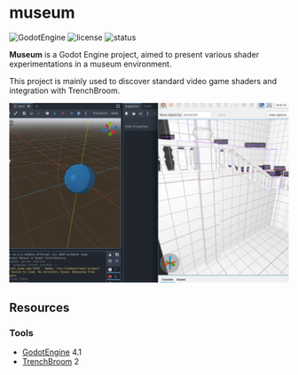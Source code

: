 # museum

![GodotEngine](https://img.shields.io/badge/-GodotEngine-grey?logo=GodotEngine&logoColor=white)
![license](https://img.shields.io/github/license/douze/museum?color=blue&label=license)
![status](https://img.shields.io/badge/status-wip-orange)

**Museum** is a Godot Engine project, aimed to present various shader experimentations in a museum environment.

This project is mainly used to discover standard video game shaders and integration with TrenchBroom.

![Preview](museum.png)

## Resources

### Tools
* [GodotEngine](https://godotengine.org/) 4.1
* [TrenchBroom](https://trenchbroom.github.io/) 2
